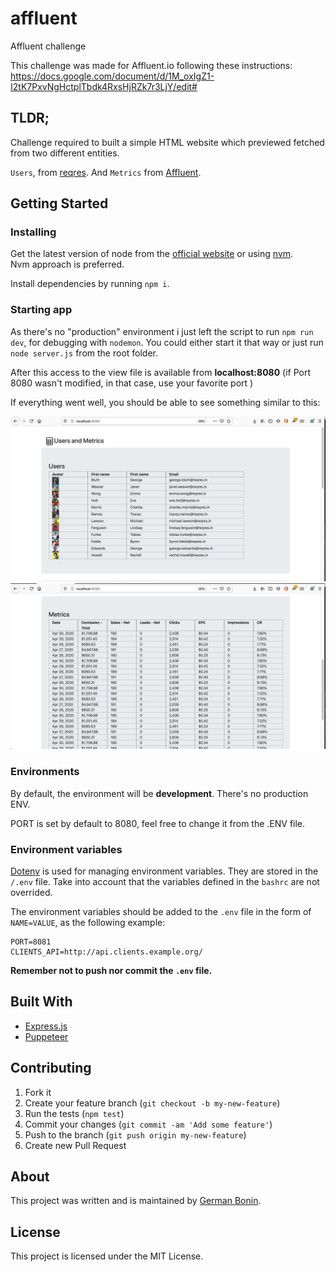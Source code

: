 # affluent
Affluent challenge

This challenge was made for Affluent.io following these instructions: https://docs.google.com/document/d/1M_oxIgZ1-I2tK7PxvNgHctplTbdk4RxsHjRZk7r3LjY/edit#


## TLDR;

Challenge required to built a simple HTML website which previewed fetched from two different entities.

`Users`, from [reqres](https://reqres.in/). And `Metrics` from [Affluent](https://develop.pub.afflu.net/).  


## Getting Started

### Installing

Get the latest version of node from the [official website](https://nodejs.org/) or using [nvm](https://github.com/creationix/nvm).  
Nvm approach is preferred.

Install dependencies by running `npm i`.

### Starting app

As there's no "production" environment i just left the script to run `npm run dev`, for debugging with `nodemon`. You could either start it that way or just run `node server.js` from the root folder.

After this access to the view file is available from **localhost:8080**
(if Port 8080 wasn't modified, in that case, use your favorite port )

If everything went well, you should be able to see something similar to this:

<img alt="preview" src="./preview_1.jpg">

<img alt="preview" src="./preview_2.jpg">

### Environments

By default, the environment will be **development**. There's no production ENV.

PORT is set by default to 8080, feel free to change it from the .ENV file.

### Environment variables

[Dotenv](https://www.npmjs.com/package/dotenv) is used for managing environment variables. They are stored in the `/.env` file. Take into account that the variables defined in the `bashrc` are not overrided.

The environment variables should be added to the `.env` file in the form of `NAME=VALUE`, as the following example:

```
PORT=8081
CLIENTS_API=http://api.clients.example.org/
```

**Remember not to push nor commit the `.env` file.**

## Built With

* [Express.js](https://expressjs.com/)
* [Puppeteer](https://pptr.dev/)

## Contributing

1. Fork it
2. Create your feature branch (`git checkout -b my-new-feature`)
3. Run the tests (`npm test`)
4. Commit your changes (`git commit -am 'Add some feature'`)
5. Push to the branch (`git push origin my-new-feature`)
6. Create new Pull Request

## About

This project was written and is maintained by [German Bonin](https://github.com/bhflm).

## License

This project is licensed under the MIT License.
